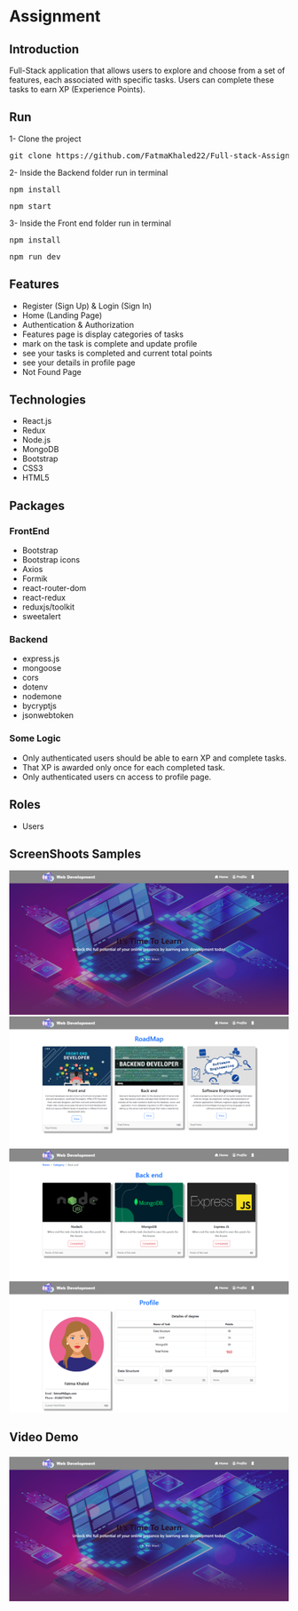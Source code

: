 <h1>Assignment</h1>
<h2>Introduction</h2>
Full-Stack application that allows users to explore and choose from a set of features, each associated with specific tasks. Users can complete these tasks to earn XP (Experience Points).

<h2>Run</h2>
1- Clone the project
<pre>
git clone https://github.com/FatmaKhaled22/Full-stack-Assignment
</pre>
2- Inside the Backend folder run in terminal
<pre>
npm install
</pre>

<pre>
npm start
</pre>

3- Inside the Front end folder run in terminal
<pre>
npm install
</pre>

<pre>
npm run dev
</pre>


## Features
- Register (Sign Up) & Login (Sign In)
- Home (Landing Page)
- Authentication & Authorization
- Features page is display categories of tasks 
- mark on the task is complete and update profile
- see your tasks is completed and current total points  
- see your details in profile page
- Not Found Page



## Technologies
- React.js
- Redux
- Node.js
- MongoDB
- Bootstrap
- CSS3
- HTML5

## Packages
### FrontEnd
- Bootstrap
- Bootstrap icons
- Axios
- Formik 
- react-router-dom
- react-redux
- reduxjs/toolkit
- sweetalert

### Backend
- express.js
- mongoose
- cors
- dotenv
- nodemone
- bycryptjs
- jsonwebtoken

### Some Logic
- Only authenticated users should be able to earn XP and complete tasks.
- That XP is awarded only once for each completed task.
- Only authenticated users cn access to profile page.


## Roles
- Users

## ScreenShoots Samples

![1-Home Page](https://github.com/FatmaKhaled22/Full-stack-Assignment/blob/fatma/Front%20end/assets/1.png)
![2- Categories](https://github.com/FatmaKhaled22/Full-stack-Assignment/blob/fatma/Front%20end/assets/2.png)
![3- Tasks from every category](https://github.com/FatmaKhaled22/Full-stack-Assignment/blob/fatma/Front%20end/assets/3.png)
![4- Profile Page](https://github.com/FatmaKhaled22/Full-stack-Assignment/blob/fatma/Front%20end/assets/4.png)



## Video Demo 

### [![Website Demo Video](https://github.com/FatmaKhaled22/Full-stack-Assignment/blob/fatma/Front%20end/assets/1.png)](https://drive.google.com/file/d/1tdfaf1M86Ru-7QGFdoFSY676hx2OEvlV/view?usp=sharing)
